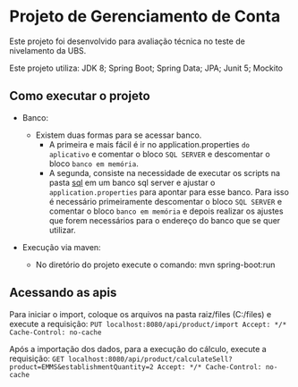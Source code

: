 Projeto de Gerenciamento de Conta
=================================

Este projeto foi desenvolvido para avaliação técnica no teste de nivelamento da UBS.
    
Este projeto utiliza:
JDK 8;
Spring Boot;
Spring Data;
JPA;
Junit 5;
Mockito

## Como executar o projeto
- Banco:
    - Existem duas formas para se acessar banco.
        - A primeira e mais fácil é ir no application.properties `do aplicativo` e comentar o bloco `SQL SERVER` e descomentar o bloco `banco em memória`.
        - A segunda, consiste na necessidade de executar os scripts na pasta [sql](src/sql) em um banco sql server e ajustar o `application.properties` para apontar para esse banco.
        Para isso é necessário primeiramente descomentar o bloco `SQL SERVER` e comentar o bloco `banco em memória` e depois realizar os ajustes que forem necessários para o endereço 
        do banco que se quer utilizar.
        
- Execução via maven:
    - No diretório do projeto execute o comando: mvn spring-boot:run

## Acessando as apis
Para iniciar o import, coloque os arquivos na pasta raiz/files (C:/files) e execute a requisição: 
`PUT localhost:8080/api/product/import
 Accept: */*
 Cache-Control: no-cache`
 
Após a importação dos dados, para a execução do cálculo, execute a requisição: 
`GET localhost:8080/api/product/calculateSell?product=EMMS&establishmentQuantity=2
 Accept: */*
 Cache-Control: no-cache`
